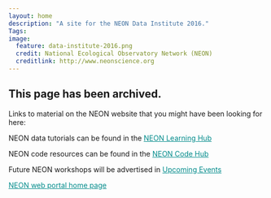 ```yaml
---
layout: home
description: "A site for the NEON Data Institute 2016."
Tags:
image:
  feature: data-institute-2016.png
  credit: National Ecological Observatory Network (NEON)
  creditlink: http://www.neonscience.org
---
```



## This page has been archived.

Links to material on the NEON website that you might have been looking for here:

NEON data tutorials can be found in the <a href="https://www.neonscience.org/resources/learning-hub/tutorials" style="color: darkcyan" target="_blank">NEON Learning Hub</a>

NEON code resources can be found in the <a href="https://www.neonscience.org/resources/code-hub" style="color: darkcyan" target="_blank">NEON Code Hub</a>

Future NEON workshops will be advertised in <a href="https://www.neonscience.org/get-involved/upcoming-events" style="color: darkcyan" target="_blank">Upcoming Events</a>

<a href="https://www.neonscience.org" style="color: darkcyan" target="_blank">NEON web portal home page</a>
